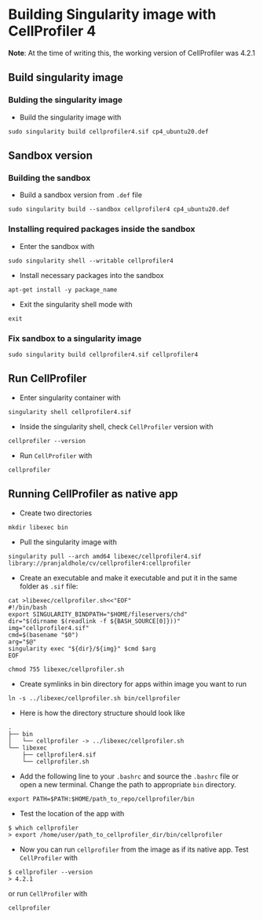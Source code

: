 # Building Singularity image with CellProfiler 4

**Note**: At the time of writing this, the working version of CellProfiler was 4.2.1

## Build singularity image

### Bulding the singularity image

+ Build the singularity image with
```
sudo singularity build cellprofiler4.sif cp4_ubuntu20.def
```

## Sandbox version

### Building the sandbox

+ Build a sandbox version from `.def` file
```
sudo singularity build --sandbox cellprofiler4 cp4_ubuntu20.def
```

### Installing required packages inside the sandbox

+ Enter the sandbox with
```
sudo singularity shell --writable cellprofiler4
```

+ Install necessary packages into the sandbox
```(bash)
apt-get install -y package_name
```

+ Exit the singularity shell mode with
```
exit
```

### Fix sandbox to a singularity image

```
sudo singularity build cellprofiler4.sif cellprofiler4
```

## Run CellProfiler

+ Enter singularity container with

```
singularity shell cellprofiler4.sif
```

+ Inside the singularity shell, check `CellProfiler` version with
```
cellprofiler --version
```

+ Run `CellProfiler` with
```
cellprofiler
```

## Running CellProfiler as native app

+ Create two directories
```
mkdir libexec bin
```

+ Pull the singularity image with
```
singularity pull --arch amd64 libexec/cellprofiler4.sif library://pranjaldhole/cv/cellprofiler4:cellprofiler
```

+ Create an executable and make it executable and put it in the same folder as `.sif` file:
```
cat >libexec/cellprofiler.sh<<"EOF"
#!/bin/bash
export SINGULARITY_BINDPATH="$HOME/fileservers/chd"
dir="$(dirname $(readlink -f ${BASH_SOURCE[0]}))"
img="cellprofiler4.sif"
cmd=$(basename "$0")
arg="$@"
singularity exec "${dir}/${img}" $cmd $arg
EOF
```
```
chmod 755 libexec/cellprofiler.sh
```
+ Create symlinks in bin directory for apps within image you want to run
```
ln -s ../libexec/cellprofiler.sh bin/cellprofiler
```

+ Here is how the directory structure should look like
```
.
├── bin
│   └── cellprofiler -> ../libexec/cellprofiler.sh
└── libexec
    ├── cellprofiler4.sif
    └── cellprofiler.sh
```
+ Add the following line to your `.bashrc` and source the `.bashrc` file or open a new terminal. Change the path to appropriate `bin` directory.
```
export PATH=$PATH:$HOME/path_to_repo/cellprofiler/bin
```
+ Test the location of the app with
```
$ which cellprofiler
> export /home/user/path_to_cellprofiler_dir/bin/cellprofiler
```
+ Now you can run `cellprofiler` from the image as if its native app. Test `CellProfiler` with
```
$ cellprofiler --version
> 4.2.1
```
or run `CellProfiler` with
```
cellprofiler
```
